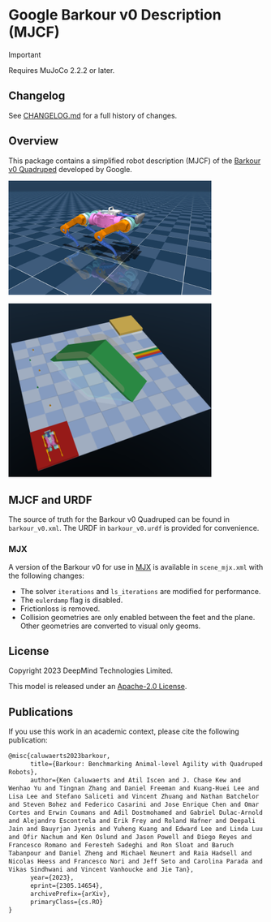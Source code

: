 # Google Barkour v0 Description (MJCF)

> [!IMPORTANT]
> Requires MuJoCo 2.2.2 or later.

## Changelog

See [CHANGELOG.md](./CHANGELOG.md) for a full history of changes.

## Overview

This package contains a simplified robot description (MJCF) of the [Barkour v0 Quadruped](https://ai.googleblog.com/2023/05/barkour-benchmarking-animal-level.html) developed by Google.

<p float="left">
  <img src="barkour_v0.png" width="400">
</p>

<p float="left">
  <img src="barkour_v0_course.png" width="400">
</p>

## MJCF and URDF

The source of truth for the Barkour v0 Quadruped can be found in `barkour_v0.xml`. The URDF in `barkour_v0.urdf` is provided for convenience.

### MJX

A version of the Barkour v0 for use in [MJX](https://mujoco.readthedocs.io/en/stable/mjx.html) is available in `scene_mjx.xml` with the following changes:

* The solver `iterations` and `ls_iterations` are modified for performance.
* The `eulerdamp` flag is disabled.
* Frictionloss is removed.
* Collision geometries are only enabled between the feet and the plane. Other geometries are converted to visual only geoms.

## License

Copyright 2023 DeepMind Technologies Limited.

This model is released under an [Apache-2.0 License](LICENSE).

## Publications

If you use this work in an academic context, please cite the following publication:

    @misc{caluwaerts2023barkour,
          title={Barkour: Benchmarking Animal-level Agility with Quadruped Robots},
          author={Ken Caluwaerts and Atil Iscen and J. Chase Kew and Wenhao Yu and Tingnan Zhang and Daniel Freeman and Kuang-Huei Lee and Lisa Lee and Stefano Saliceti and Vincent Zhuang and Nathan Batchelor and Steven Bohez and Federico Casarini and Jose Enrique Chen and Omar Cortes and Erwin Coumans and Adil Dostmohamed and Gabriel Dulac-Arnold and Alejandro Escontrela and Erik Frey and Roland Hafner and Deepali Jain and Bauyrjan Jyenis and Yuheng Kuang and Edward Lee and Linda Luu and Ofir Nachum and Ken Oslund and Jason Powell and Diego Reyes and Francesco Romano and Feresteh Sadeghi and Ron Sloat and Baruch Tabanpour and Daniel Zheng and Michael Neunert and Raia Hadsell and Nicolas Heess and Francesco Nori and Jeff Seto and Carolina Parada and Vikas Sindhwani and Vincent Vanhoucke and Jie Tan},
          year={2023},
          eprint={2305.14654},
          archivePrefix={arXiv},
          primaryClass={cs.RO}
    }
